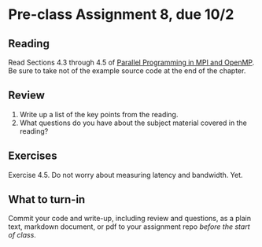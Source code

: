 # Pre-class Assignment 8, due 10/2

## Reading

Read Sections 4.3 through 4.5 of [Parallel Programming in MPI and OpenMP](https://cmse-courses.slack.com/files/UC9P697JS/FCG8WB42Z/eijkhoutparcomp.pdf). Be sure to take not of the example source code at the end of the chapter.

## Review

1. Write up a list of the key points from the reading.
2. What questions do you have about the subject material covered in the reading?

## Exercises

Exercise 4.5. Do not worry about measuring latency and bandwidth. Yet.

## What to turn-in

Commit your code and write-up, including review and questions, as a plain text, markdown document, or pdf to your assignment repo _before the start of class_.